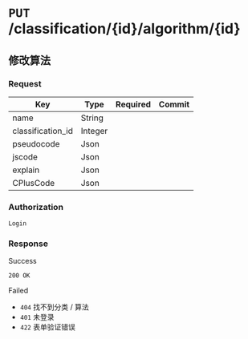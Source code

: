 # `PUT` /classification/{id}/algorithm/{id}

## 修改算法

### Request

| Key | Type | Required | Commit |
| --- | --- | --- | --- |
| name | String | | |
| classification_id | Integer | | |
| pseudocode | Json | | |
| jscode | Json | | |
| explain | Json | | |
| CPlusCode | Json | | |

### Authorization

`Login`

### Response

Success

`200 OK`

Failed

- `404` 找不到分类 / 算法
- `401` 未登录
- `422` 表单验证错误
